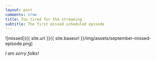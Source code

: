 ```yaml
---
layout: post
comments: true
title: Too tired for the streaming
subtitle: The first missed scheduled episode
---
```


![missed]({{ site.url }}{{ site.baseurl }}/img/assets/september-missed-episode.png)

_I am sorry folks!_
